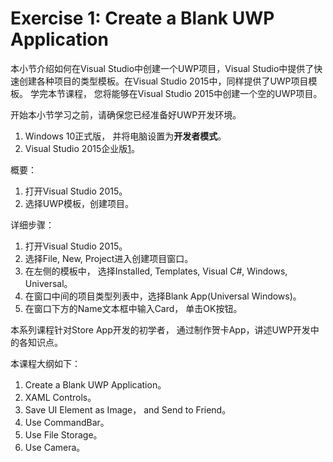 # Exercise 1: Create a Blank UWP Application 

本小节介绍如何在Visual Studio中创建一个UWP项目，Visual Studio中提供了快速创建各种项目的类型模板。在Visual Studio 2015中，同样提供了UWP项目模板。 学完本节课程， 您将能够在Visual Studio 2015中创建一个空的UWP项目。

开始本小节学习之前，请确保您已经准备好UWP开发环境。

1. Windows 10正式版， 并将电脑设置为**开发者模式**。
2. Visual Studio 2015企业版[1]。

概要：

1. 打开Visual Studio 2015。
2. 选择UWP模板，创建项目。

详细步骤：

1. 打开Visual Studio 2015。
2. 选择File, New, Project进入创建项目窗口。
3. 在左侧的模板中， 选择Installed, Templates, Visual C#, Windows, Universal。
4. 在窗口中间的项目类型列表中，选择Blank App(Universal Windows)。
5. 在窗口下方的Name文本框中输入Card， 单击OK按钮。

本系列课程针对Store App开发的初学者， 通过制作贺卡App，讲述UWP开发中的各知识点。

本课程大纲如下：

1.  Create a Blank UWP Application。
2.  XAML Controls。
3.  Save UI Element as Image， and Send to Friend。
4.  Use CommandBar。
5.  Use File Storage。
6.  Use Camera。

[1]: https://www.visualstudio.com/en-us/downloads#d-express-windows-8?CR_CC=200395106

